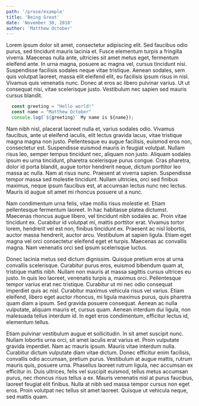 ```yaml
---
path: '/prose/example'
title: 'Being Great'
date: 'November 30, 2018'
author: 'Matthew October'
---
```


Lorem ipsum dolor sit amet, consectetur adipiscing elit. Sed faucibus odio purus, sed tincidunt mauris lacinia et. Fusce elementum turpis a fringilla viverra. Maecenas nulla ante, ultricies sit amet metus eget, fermentum eleifend ante. In urna magna, posuere ac magna vel, cursus tincidunt nisi. Suspendisse facilisis sodales neque vitae tristique. Aenean sodales, sem quis volutpat laoreet, massa elit eleifend elit, eu facilisis ipsum risus in nisl. Vivamus quis venenatis nunc. Donec at eros ac libero pulvinar varius. Ut ut consequat nisi, vitae scelerisque justo. Vestibulum nec sapien sed mauris cursus blandit.

```js
  const greeting = "Hello world!"
  const name = "Matthew October"
  console.log(`${greeting}` My name is ${name});
```

Nam nibh nisl, placerat laoreet nulla et, varius sodales odio. Vivamus faucibus, ante ut eleifend iaculis, elit lectus gravida lacus, vitae tristique magna magna non justo. Pellentesque eu augue facilisis, euismod eros non, consectetur est. Suspendisse euismod mauris in feugiat volutpat. Nullam risus leo, semper tempus tincidunt nec, aliquam non justo. Aliquam sodales ipsum eu urna tincidunt, pharetra scelerisque purus congue. Cras pharetra, dolor id porta blandit, augue tortor hendrerit neque, dictum porttitor leo massa ac nulla. Nam at risus nunc. Praesent at viverra sapien. Suspendisse tempor massa sed molestie tincidunt. Nullam ultricies, orci sed finibus maximus, neque ipsum faucibus est, at accumsan lectus nunc nec lectus. Mauris id augue sit amet mi rhoncus posuere ut a nunc.

Nam condimentum urna felis, vitae mollis risus molestie et. Etiam pellentesque fermentum laoreet. In hac habitasse platea dictumst. Maecenas rhoncus augue libero, vel tincidunt nibh sodales ac. Proin vitae tincidunt ex. Curabitur id volutpat mi, mattis porttitor erat. Vivamus tortor lorem, hendrerit vel est non, finibus tincidunt ex. Praesent ac nisl lobortis, auctor massa hendrerit, auctor arcu. Vestibulum at sapien ligula. Etiam eget magna vel orci consectetur eleifend eget et turpis. Maecenas ac convallis magna. Nam venenatis orci sed ipsum scelerisque luctus.

Donec lacinia metus sed dictum dignissim. Quisque pretium eros at urna convallis scelerisque. Curabitur purus eros, euismod bibendum quam at, tristique mattis nibh. Nullam non mauris at massa sagittis cursus ultrices eu justo. In quis leo laoreet, venenatis turpis a, maximus orci. Pellentesque tempor varius erat nec tristique. Curabitur ut mi nec odio consequat imperdiet quis ac nisl. Curabitur maximus vehicula risus vel varius. Etiam eleifend, libero eget auctor rhoncus, mi ligula maximus purus, quis pharetra quam diam a ipsum. Sed gravida posuere consequat. Aenean ac nulla vulputate, aliquam mauris et, cursus quam. Aenean interdum dui ligula, non malesuada tellus interdum id. In eget eros condimentum, efficitur lectus id, elementum tellus.

Etiam pulvinar vestibulum augue et sollicitudin. In sit amet suscipit nunc. Nullam lobortis urna orci, sit amet iaculis erat varius et. Proin vulputate gravida imperdiet. Nam ac mauris ipsum. Mauris vitae interdum nulla. Curabitur dictum vulputate diam vitae dictum. Donec efficitur enim facilisis, convallis odio accumsan, pretium purus. Vestibulum at augue mattis, rutrum mauris quis, posuere urna. Phasellus laoreet rutrum ligula, nec accumsan ex efficitur in. Duis ultrices, felis vel suscipit euismod, tellus metus accumsan purus, nec rhoncus risus tellus a ex. Mauris venenatis nisl at purus faucibus, laoreet feugiat elit finibus. Nulla at nibh sed massa tempor cursus non eget eros. Proin volutpat nec tellus sit amet laoreet. Quisque ut vehicula neque, sed mattis quam.
